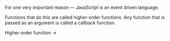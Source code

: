 For one very important reason — JavaScript is an event driven language. 

Functions that do this are called higher-order functions. 
Any function that is passed as an argument is called a callback function.


Higher-order function -> 